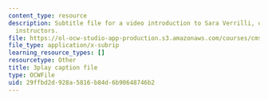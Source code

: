 ```yaml
---
content_type: resource
description: Subtitle file for a video introduction to Sara Verrilli, one of the course
  instructors.
file: https://ol-ocw-studio-app-production.s3.amazonaws.com/courses/cms-611j-creating-video-games-fall-2014/29ffbd2d928a5816b84d6b90648746b2_bhk8Wtgpb1w.vtt
file_type: application/x-subrip
learning_resource_types: []
resourcetype: Other
title: 3play caption file
type: OCWFile
uid: 29ffbd2d-928a-5816-b84d-6b90648746b2
---
```

